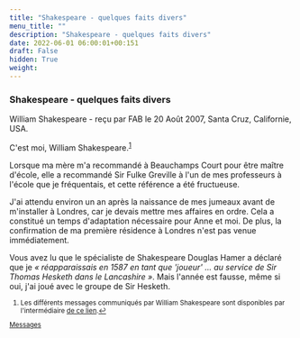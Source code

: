 ```yaml
---
title: "Shakespeare - quelques faits divers"
menu_title: ""
description: "Shakespeare - quelques faits divers"
date: 2022-06-01 06:00:01+00:151
draft: False
hidden: True
weight:
---
```

### Shakespeare - quelques faits divers

William Shakespeare - reçu par FAB le 20 Août 2007, Santa Cruz, Californie, USA.

C'est moi, William Shakespeare.<sup id="a1">[1](#f1)</sup>

Lorsque ma mère m'a recommandé à Beauchamps Court pour être maître d'école, elle a recommandé Sir Fulke Greville à l'un de mes professeurs à l'école que je fréquentais, et cette référence a été fructueuse.

J'ai attendu environ un an après la naissance de mes jumeaux avant de m'installer à Londres, car je devais mettre mes affaires en ordre. Cela a constitué un temps d'adaptation nécessaire pour Anne et moi. De plus, la confirmation de ma première résidence à Londres n'est pas venue immédiatement.

Vous avez lu que le spécialiste de Shakespeare Douglas Hamer a déclaré que je *« réapparaissais en 1587 en tant que 'joueur' ... au service de Sir Thomas Hesketh dans le Lancashire »*. Mais l'année est fausse, même si oui, j'ai joué avec le groupe de Sir Hesketh.
<small>

1. <large id="f1"> Les différents messages communiqués par William Shakespeare sont disponibles par l'intermédiaire [de ce lien](/fr-contemporary-messages/6-3-fr-contemporary-messages-by-author/6-3-8-fr-writers-and-philosophers/).[↩](#a1)

[Messages](/fr-contemporary-messages/fr-contemporary-messages-by-date-order/fr-contemporary-messages-2007)